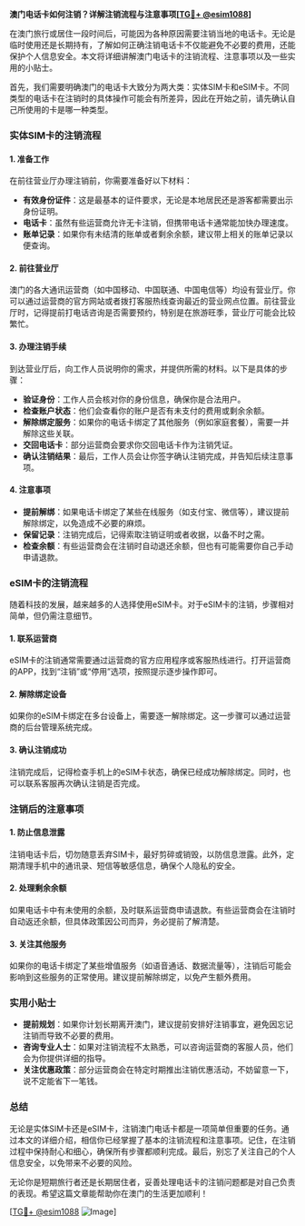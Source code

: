 **澳门电话卡如何注销？详解注销流程与注意事项[[TG💪+ @esim1088](https://t.me/s/esim1088)]**

在澳门旅行或居住一段时间后，可能因为各种原因需要注销当地的电话卡。无论是临时使用还是长期持有，了解如何正确注销电话卡不仅能避免不必要的费用，还能保护个人信息安全。本文将详细讲解澳门电话卡的注销流程、注意事项以及一些实用的小贴士。

首先，我们需要明确澳门的电话卡大致分为两大类：实体SIM卡和eSIM卡。不同类型的电话卡在注销时的具体操作可能会有所差异，因此在开始之前，请先确认自己所使用的卡是哪一种类型。

### 实体SIM卡的注销流程

#### 1. 准备工作
在前往营业厅办理注销前，你需要准备好以下材料：
- **有效身份证件**：这是最基本的证件要求，无论是本地居民还是游客都需要出示身份证明。
- **电话卡**：虽然有些运营商允许无卡注销，但携带电话卡通常能加快办理速度。
- **账单记录**：如果你有未结清的账单或者剩余余额，建议带上相关的账单记录以便查询。

#### 2. 前往营业厅
澳门的各大通讯运营商（如中国移动、中国联通、中国电信等）均设有营业厅。你可以通过运营商的官方网站或者拨打客服热线查询最近的营业网点位置。前往营业厅时，记得提前打电话咨询是否需要预约，特别是在旅游旺季，营业厅可能会比较繁忙。

#### 3. 办理注销手续
到达营业厅后，向工作人员说明你的需求，并提供所需的材料。以下是具体的步骤：

- **验证身份**：工作人员会核对你的身份信息，确保你是合法用户。
- **检查账户状态**：他们会查看你的账户是否有未支付的费用或剩余余额。
- **解除绑定服务**：如果你的电话卡绑定了其他服务（例如家庭套餐），需要一并解除这些关联。
- **交回电话卡**：部分运营商会要求你交回电话卡作为注销凭证。
- **确认注销结果**：最后，工作人员会让你签字确认注销完成，并告知后续注意事项。

#### 4. 注意事项
- **提前解绑**：如果电话卡绑定了某些在线服务（如支付宝、微信等），建议提前解除绑定，以免造成不必要的麻烦。
- **保留记录**：注销完成后，记得索取注销证明或者收据，以备不时之需。
- **检查余额**：有些运营商会在注销时自动退还余额，但也有可能需要你自己手动申请退款。

### eSIM卡的注销流程

随着科技的发展，越来越多的人选择使用eSIM卡。对于eSIM卡的注销，步骤相对简单，但仍需注意细节。

#### 1. 联系运营商
eSIM卡的注销通常需要通过运营商的官方应用程序或客服热线进行。打开运营商的APP，找到“注销”或“停用”选项，按照提示逐步操作即可。

#### 2. 解除绑定设备
如果你的eSIM卡绑定在多台设备上，需要逐一解除绑定。这一步骤可以通过运营商的后台管理系统完成。

#### 3. 确认注销成功
注销完成后，记得检查手机上的eSIM卡状态，确保已经成功解除绑定。同时，也可以联系客服再次确认注销是否完成。

### 注销后的注意事项

#### 1. 防止信息泄露
注销电话卡后，切勿随意丢弃SIM卡，最好剪碎或销毁，以防信息泄露。此外，定期清理手机中的通讯录、短信等敏感信息，确保个人隐私的安全。

#### 2. 处理剩余余额
如果电话卡中有未使用的余额，及时联系运营商申请退款。有些运营商会在注销时自动返还余额，但具体政策因公司而异，务必提前了解清楚。

#### 3. 关注其他服务
如果你的电话卡绑定了某些增值服务（如语音通话、数据流量等），注销后可能会影响到这些服务的正常使用。建议提前解除绑定，以免产生额外费用。

### 实用小贴士

- **提前规划**：如果你计划长期离开澳门，建议提前安排好注销事宜，避免因忘记注销而导致不必要的费用。
- **咨询专业人士**：如果对注销流程不太熟悉，可以咨询运营商的客服人员，他们会为你提供详细的指导。
- **关注优惠政策**：部分运营商会在特定时期推出注销优惠活动，不妨留意一下，说不定能省下一笔钱。

### 总结

无论是实体SIM卡还是eSIM卡，注销澳门电话卡都是一项简单但重要的任务。通过本文的详细介绍，相信你已经掌握了基本的注销流程和注意事项。记住，在注销过程中保持耐心和细心，确保所有步骤都顺利完成。最后，别忘了关注自己的个人信息安全，以免带来不必要的风险。

无论你是短期旅行者还是长期居住者，妥善处理电话卡的注销问题都是对自己负责的表现。希望这篇文章能帮助你在澳门的生活更加顺利！

[[TG💪+ @esim1088](https://t.me/s/esim1088) ![Image](https://i.postimg.cc/4NQfJmqS/Snipaste-2025-05-13-00-14-12.png)]
